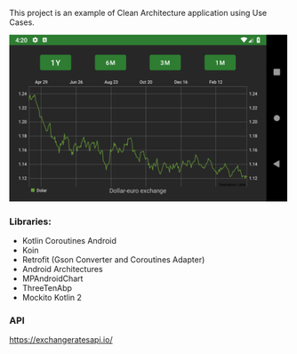 This project is an example of Clean Architecture application using Use Cases.

<img src='https://github.com/Rafaellg/android-exchanges/blob/master/images/screenshot.png?raw=true' width='500'/>

### Libraries:
- Kotlin Coroutines Android
- Koin
- Retrofit (Gson Converter and Coroutines Adapter)
- Android Architectures
- MPAndroidChart
- ThreeTenAbp
- Mockito Kotlin 2

### API
https://exchangeratesapi.io/
